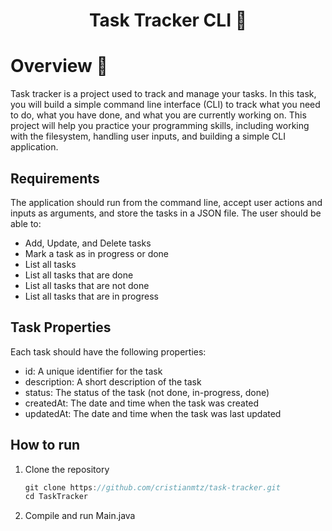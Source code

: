 <h1 align="center">Task Tracker CLI  🚀</h1>

#  Overview :dart:
Task tracker is a project used to track and manage your tasks. In this task, you will build a simple command line interface (CLI) to track what you need to do, what you have done, and what you are currently working on. This project will help you practice your programming skills, including working with the filesystem, handling user inputs, and building a simple CLI application.

## Requirements
The application should run from the command line, accept user actions and inputs as arguments, and store the tasks in a JSON file. The user should be able to:
  -  Add, Update, and Delete tasks
  -  Mark a task as in progress or done
  -  List all tasks
  -  List all tasks that are done
  -  List all tasks that are not done
  -  List all tasks that are in progress

## Task Properties
Each task should have the following properties:
  - id: A unique identifier for the task
  - description: A short description of the task
  - status: The status of the task (not done, in-progress, done)
  - createdAt: The date and time when the task was created
  - updatedAt: The date and time when the task was last updated

## How to run 
  1. Clone the repository
     ```java
     git clone https://github.com/cristianmtz/task-tracker.git
     cd TaskTracker
     
  3. Compile and run Main.java

